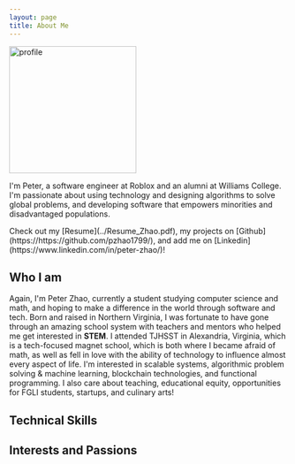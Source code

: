 ```yaml
---
layout: page
title: About Me
---
```

<div>
  <div id="image"><img src="../profile.jpg" alt="profile" width="230"> </div>
  <div id="content">
    <p class="message">
    I'm Peter, a software engineer at Roblox and an alumni at Williams College. I'm passionate about using technology and designing algorithms to solve global problems, and developing software that empowers minorities and disadvantaged populations.
    </p>
  </div>
</div>
Check out my [Resume](../Resume_Zhao.pdf), my projects on [Github](https://https://github.com/pzhao1799/), and add me on [Linkedin](https://www.linkedin.com/in/peter-zhao/)!

## Who I am
Again, I'm Peter Zhao, currently a student studying computer science and math, and hoping to make a difference in the world through software and tech. Born and raised in Northern Virginia, I was fortunate to have gone through an amazing school system with teachers and mentors who helped me get interested in **STEM**. I attended TJHSST in Alexandria, Virginia, which is a tech-focused magnet school, which is both where I became afraid of math, as well as fell in love with the ability of technology to influence almost every aspect of life. I'm interested in scalable systems, algorithmic problem solving & machine learning, blockchain technologies, and functional programming. I also care about teaching, educational equity, opportunities for FGLI students, startups, and culinary arts! 

## Technical Skills

## Interests and Passions